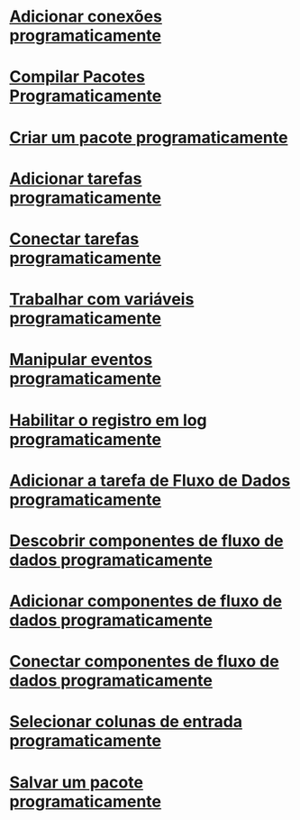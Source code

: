 # [Adicionar conexões programaticamente](adding-connections-programmatically.md)

# [Compilar Pacotes Programaticamente](building-packages-programmatically.md)
# [Criar um pacote programaticamente](creating-a-package-programmatically.md)
# [Adicionar tarefas programaticamente](adding-tasks-programmatically.md)
# [Conectar tarefas programaticamente](connecting-tasks-programmatically.md)
# [Trabalhar com variáveis programaticamente](working-with-variables-programmatically.md)
# [Manipular eventos programaticamente](handling-events-programmatically.md)
# [Habilitar o registro em log programaticamente](enabling-logging-programmatically.md)
# [Adicionar a tarefa de Fluxo de Dados programaticamente](adding-the-data-flow-task-programmatically.md)
# [Descobrir componentes de fluxo de dados programaticamente](discovering-data-flow-components-programmatically.md)
# [Adicionar componentes de fluxo de dados programaticamente](adding-data-flow-components-programmatically.md)
# [Conectar componentes de fluxo de dados programaticamente](connecting-data-flow-components-programmatically.md)
# [Selecionar colunas de entrada programaticamente](selecting-input-columns-programmatically.md)
# [Salvar um pacote programaticamente](saving-a-package-programmatically.md)
